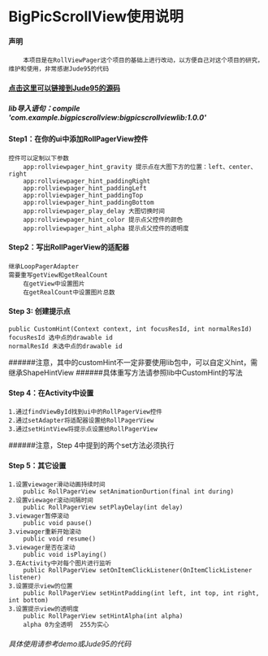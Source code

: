 BigPicScrollView使用说明
=
#### 声明
        本项目是在RollViewPager这个项目的基础上进行改动，以方便自己对这个项目的研究，维护和使用，非常感谢Jude95的代码
####    [点击这里可以链接到Jude95的源码](https://github.com/Jude95/RollViewPager)

##### lib导入语句：compile 'com.example.bigpicscrollview:bigpicscrollviewlib:1.0.0'

#### Step1：在你的ui中添加RollPagerView控件
    控件可以定制以下参数
        app:rollviewpager_hint_gravity 提示点在大图下方的位置：left、center、right
        app:rollviewpager_hint_paddingRight
        app:rollviewpager_hint_paddingLeft
        app:rollviewpager_hint_paddingTop
        app:rollviewpager_hint_paddingBottom
        app:rollviewpager_play_delay 大图切换时间
        app:rollviewpager_hint_color 提示点父控件的颜色
        app:rollviewpager_hint_alpha 提示点父控件的透明度

#### Step2：写出RollPagerView的适配器
    继承LoopPagerAdapter
    需要重写getView和getRealCount
        在getView中设置图片
        在getRealCount中设置图片总数

#### Step 3: 创建提示点
    public CustomHint(Context context, int focusResId, int normalResId)
    focusResId 选中点的drawable id
    normalResId 未选中点的drawable id

######注意，其中的customHint不一定非要使用lib包中，可以自定义hint，需继承ShapeHintView
######具体重写方法请参照lib中CustomHint的写法

#### Step 4：在Activity中设置
    1.通过findViewById找到ui中的RollPagerView控件
    2.通过setAdapter将适配器设置给RollPagerView
    3.通过setHintView将提示点设置给RollPagerView

######注意，Step 4中提到的两个set方法必须执行

#### Step 5：其它设置
    1.设置viewager滑动动画持续时间
        public RollPagerView setAnimationDurtion(final int during)
    2.设置viewager滚动间隔时间
        public RollPagerView setPlayDelay(int delay)
    3.viewager暂停滚动
        public void pause()
    3.viewager重新开始滚动
        public void resume()
    3.viewager是否在滚动
        public void isPlaying()
    3.在Activity中对每个图片进行监听
        public RollPagerView setOnItemClickListener(OnItemClickListener listener)
    3.设置提示view的位置
        public RollPagerView setHintPadding(int left, int top, int right, int bottom)
    3.设置提示view的透明度
        public RollPagerView setHintAlpha(int alpha)
        alpha 0为全透明  255为实心

###### 具体使用请参考demo或Jude95的代码


